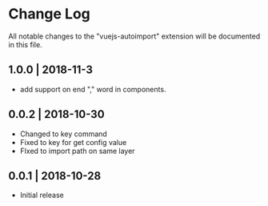 # Change Log

All notable changes to the "vuejs-autoimport" extension will be documented in this file.

## 1.0.0 | 2018-11-3

- add support on end "," word in components.

## 0.0.2 | 2018-10-30

- Changed to key command
- Fixed to key for get config value
- FIxed to import path on same layer

## 0.0.1 | 2018-10-28

- Initial release
